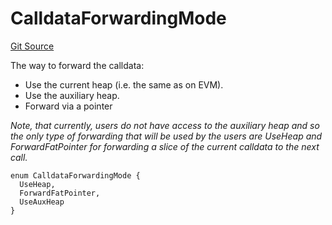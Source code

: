 # CalldataForwardingMode
[Git Source](https://github.com/matter-labs/zksync-contracts/blob/a1506a91fd7e3b73aa6fe10caf12e32f39e26211/contracts/l2-contracts/SystemContractsCaller.sol)

The way to forward the calldata:
- Use the current heap (i.e. the same as on EVM).
- Use the auxiliary heap.
- Forward via a pointer

*Note, that currently, users do not have access to the auxiliary
heap and so the only type of forwarding that will be used by the users
are UseHeap and ForwardFatPointer for forwarding a slice of the current calldata
to the next call.*


```solidity
enum CalldataForwardingMode {
  UseHeap,
  ForwardFatPointer,
  UseAuxHeap
}
```

